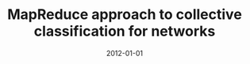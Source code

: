 ---
# Documentation: https://wowchemy.com/docs/managing-content/

title: MapReduce approach to collective classification for networks
subtitle: ''
summary: ''
authors:
- Wojciech Indyk
- kajdanowicz
- kazienko
- Sławomir Plamowski
tags: []
categories: []
date: '2012-01-01'
lastmod: 2022-10-07T05:15:03Z
featured: false
draft: false

# Featured image
# To use, add an image named `featured.jpg/png` to your page's folder.
# Focal points: Smart, Center, TopLeft, Top, TopRight, Left, Right, BottomLeft, Bottom, BottomRight.
image:
  caption: ''
  focal_point: ''
  preview_only: false

# Projects (optional).
#   Associate this post with one or more of your projects.
#   Simply enter your project's folder or file name without extension.
#   E.g. `projects = ["internal-project"]` references `content/project/deep-learning/index.md`.
#   Otherwise, set `projects = []`.
projects: []
publishDate: '2022-10-07T05:15:02.304524Z'
publication_types:
- '1'
abstract: ''
publication: '*Artificial intelligence and soft computing : 11th International Conference,
  ICAISC 2012, Zakopane, Poland, April 29 - May 3, 2012 : proceedings. Pt. 1*'
doi: 10.1007/978-3-642-29347-4_76
---